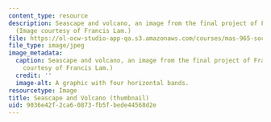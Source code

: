 ```yaml
---
content_type: resource
description: Seascape and volcano, an image from the final project of Francis Lam.
  (Image courtesy of Francis Lam.)
file: https://ol-ocw-studio-app-qa.s3.amazonaws.com/courses/mas-965-social-visualization-fall-2004/9036e42f2ca60873fb5fbede44568d2e_mas-965f04.jpg
file_type: image/jpeg
image_metadata:
  caption: Seascape and volcano, an image from the final project of Francis Lam. (Image
    courtesy of Francis Lam.)
  credit: ''
  image-alt: A graphic with four horizontal bands.
resourcetype: Image
title: Seascape and Volcano (thumbnail)
uid: 9036e42f-2ca6-0873-fb5f-bede44568d2e
---
```

